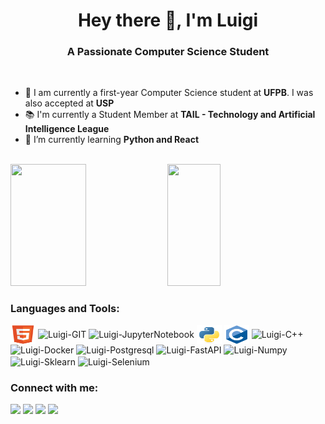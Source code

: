 <h1 align="center">Hey there 👋, I'm Luigi</h1>
<h3 align="center">A Passionate Computer Science Student</h3>
<br>

- 🔭 I am currently a first-year Computer Science student at **UFPB**. I was also accepted at **USP**
- 📚 I'm currently a Student Member at **TAIL - Technology and Artificial Intelligence League**
- 🌱 I’m currently learning **Python and React**
  
 <div>
  <br>
  <img width="49%" height="195px" src="https://github-readme-stats.vercel.app/api?username=luigischmitt&theme=gotham&show_icons=true" /> 
  <img width="41%" height="195px" src="https://github-readme-stats.vercel.app/api/top-langs/?username=luigischmitt&hide_progress=false&theme=gotham" />
</div>

<div style="display: inline_block">
  <h3 align="left">Languages and Tools:</h3>
  <img align="center" alt="Luigi-HTML" height="30" width="40" src="https://raw.githubusercontent.com/devicons/devicon/master/icons/html5/html5-original.svg">
  <img align="center" alt="Luigi-GIT" height="30" width="40" src="https://cdn.jsdelivr.net/gh/devicons/devicon@latest/icons/git/git-original.svg">
  <img align="center" alt="Luigi-JupyterNotebook" height="30" width="40" src="https://cdn.jsdelivr.net/gh/devicons/devicon@latest/icons/jupyter/jupyter-original-wordmark.svg" /> 
  <img align="center" alt="Luigi-Python" height="30" width="40" src="https://raw.githubusercontent.com/devicons/devicon/master/icons/python/python-original.svg">
  <img align="center" alt="Luigi-C" height="30" width="40" src="https://raw.githubusercontent.com/devicons/devicon/master/icons/c/c-original.svg">
  <img align="center" alt="Luigi-C++" height="30" width="40" src="https://cdn.jsdelivr.net/gh/devicons/devicon@latest/icons/cplusplus/cplusplus-original.svg" />
  <img align="center" alt="Luigi-Docker" height="30" width="40" src="https://cdn.jsdelivr.net/gh/devicons/devicon@latest/icons/docker/docker-plain.svg" />
  <img align="center" alt="Luigi-Postgresql" height="30" width="40" src="https://cdn.jsdelivr.net/gh/devicons/devicon@latest/icons/postgresql/postgresql-original.svg" />
  <img align="center" alt="Luigi-FastAPI" height="30" width="40" src="https://cdn.jsdelivr.net/gh/devicons/devicon@latest/icons/fastapi/fastapi-original.svg" />
  <img align="center" alt="Luigi-Numpy" height="30" width="40" src="https://cdn.jsdelivr.net/gh/devicons/devicon@latest/icons/numpy/numpy-original.svg" />
  <img align="center" alt="Luigi-Sklearn" height="30" width="40" src="https://cdn.jsdelivr.net/gh/devicons/devicon@latest/icons/scikitlearn/scikitlearn-original.svg" />
  <img align="center" alt="Luigi-Selenium" height="30" width="40" src="https://cdn.jsdelivr.net/gh/devicons/devicon@latest/icons/selenium/selenium-original.svg" />
</div>

<div>
  <h3 align="left">Connect with me:</h3>
  <a target="_blank" href="https://www.linkedin.com/in/luigischmitt/"><img src="https://img.shields.io/badge/-LinkedIn-%230077B5?style=for-the-badge&logo=linkedin&logoColor=white" target="_blank"></a> 
  <a href = "mailto:schmittluigi@gmail.com"><img src="https://img.shields.io/badge/-Gmail-%23333?style=for-the-badge&logo=gmail&logoColor=white" target="_blank"></a>
  <a target="_blank" href="https://leetcode.com/u/luigischmitt/"><img src="https://img.shields.io/badge/LeetCode-000000?style=for-the-badge&logo=LeetCode&logoColor=" target="_blank"></a>
  <a target="_blank" href="https://www.codewars.com/users/luigischmitt/stats/"><img src="https://img.shields.io/badge/Codewars-B1361E?style=for-the-badge&logo=codewars&logoColor=grey" target="_blank"></a>
 
</div>
